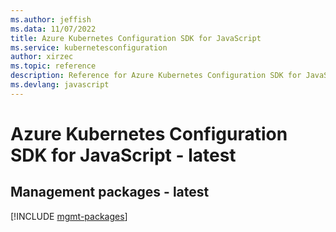 ```yaml
---
ms.author: jeffish
ms.data: 11/07/2022
title: Azure Kubernetes Configuration SDK for JavaScript
ms.service: kubernetesconfiguration
author: xirzec
ms.topic: reference
description: Reference for Azure Kubernetes Configuration SDK for JavaScript
ms.devlang: javascript
---
```

# Azure Kubernetes Configuration SDK for JavaScript - latest

## Management packages - latest
[!INCLUDE [mgmt-packages](kubernetes-configuration-mgmt-index.md)]